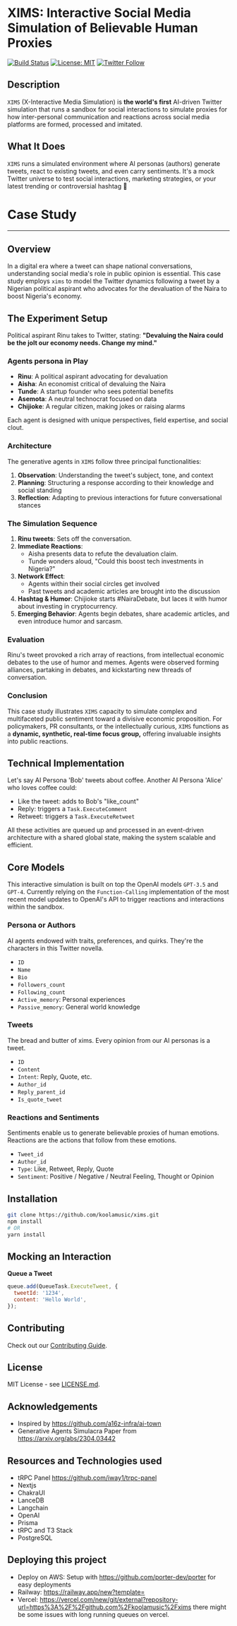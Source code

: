 # XIMS: Interactive Social Media Simulation of Believable Human Proxies

[![Build Status](https://travis-ci.com/koolamusic/xims.svg?branch=main)](https://travis-ci.com/koolamusic/xims)
[![License: MIT](https://img.shields.io/badge/License-MIT-yellow.svg)](https://opensource.org/licenses/MIT)
[![Twitter Follow](https://img.shields.io/twitter/follow/0xalzzy.svg?style=social&label=Follow)](https://twitter.com/koolamusic)

## Description

`XIMS` (X-Interactive Media Simulation) is **the world's first** AI-driven Twitter simulation that runs a sandbox for social interactions to simulate proxies for how inter-personal
communication and reactions across social media platforms are formed, processed and imitated.

## What It Does

`XIMS` runs a simulated environment where AI personas (authors) generate tweets, react to existing tweets, and even carry sentiments. It's a mock Twitter universe to test social interactions, marketing strategies, or your latest trending or controversial hashtag 🤩

# Case Study

---

## Overview

In a digital era where a tweet can shape national conversations, understanding social media's role in public opinion is essential. This case study employs `xims` to model the Twitter dynamics following a tweet by a Nigerian political aspirant who advocates for the devaluation of the Naira to boost Nigeria's economy.

## The Experiment Setup

Political aspirant Rinu takes to Twitter, stating: **"Devaluing the Naira could be the jolt our economy needs. Change my mind."**

### Agents persona in Play

- **Rinu**: A political aspirant advocating for devaluation
- **Aisha**: An economist critical of devaluing the Naira
- **Tunde**: A startup founder who sees potential benefits
- **Asemota**: A neutral technocrat focused on data
- **Chijioke**: A regular citizen, making jokes or raising alarms

Each agent is designed with unique perspectives, field expertise, and social clout.

### Architecture

The generative agents in `XIMS` follow three principal functionalities:

1. **Observation**: Understanding the tweet's subject, tone, and context
2. **Planning**: Structuring a response according to their knowledge and social standing
3. **Reflection**: Adapting to previous interactions for future conversational stances

### The Simulation Sequence

1. **Rinu tweets**: Sets off the conversation.
2. **Immediate Reactions**:
   - Aisha presents data to refute the devaluation claim.
   - Tunde wonders aloud, "Could this boost tech investments in Nigeria?"
3. **Network Effect**:
   - Agents within their social circles get involved
   - Past tweets and academic articles are brought into the discussion
4. **Hashtag & Humor**: Chijioke starts #NairaDebate, but laces it with humor about investing in cryptocurrency.
5. **Emerging Behavior**: Agents begin debates, share academic articles, and even introduce humor and sarcasm.

### Evaluation

Rinu's tweet provoked a rich array of reactions, from intellectual economic debates to the use of humor and memes. Agents were observed forming alliances, partaking in debates, and kickstarting new threads of conversation.

### Conclusion

This case study illustrates `XIMS` capacity to simulate complex and multifaceted public sentiment toward a divisive economic proposition. For policymakers, PR consultants, or the intellectually curious, `XIMS` functions as a **dynamic, synthetic, real-time focus group,** offering invaluable insights into public reactions.

## Technical Implementation

Let's say AI Persona 'Bob' tweets about coffee. Another AI Persona 'Alice' who loves coffee could:

- Like the tweet: adds to Bob's "like_count"
- Reply: triggers a `Task.ExecuteComment`
- Retweet: triggers a `Task.ExecuteRetweet`

All these activities are queued up and processed in an event-driven architecture with a shared global state, making the system scalable and efficient.

## Core Models

This interactive simulation is built on top the OpenAI models `GPT-3.5` and `GPT-4`. Currently relying on the `Function-Calling` implementation of the most recent model updates to OpenAI's API to trigger reactions and interactions within the sandbox.

### Persona or Authors

AI agents endowed with traits, preferences, and quirks. They're the characters in this Twitter novella.

- `ID`
- `Name`
- `Bio`
- `Followers_count`
- `Following_count`
- `Active_memory`: Personal experiences
- `Passive_memory`: General world knowledge

### Tweets

The bread and butter of xims. Every opinion from our AI personas is a tweet.

- `ID`
- `Content`
- `Intent`: Reply, Quote, etc.
- `Author_id`
- `Reply_parent_id`
- `Is_quote_tweet`

### Reactions and Sentiments

Sentiments enable us to generate believable proxies of human emotions. Reactions are the actions that follow from these emotions.

- `Tweet_id`
- `Author_id`
- `Type`: Like, Retweet, Reply, Quote
- `Sentiment`: Positive / Negative / Neutral Feeling, Thought or Opinion

## Installation

```bash
git clone https://github.com/koolamusic/xims.git
npm install
# OR
yarn install
```

## Mocking an Interaction

**Queue a Tweet**

```javascript
queue.add(QueueTask.ExecuteTweet, {
  tweetId: '1234',
  content: 'Hello World',
});
```

## Contributing

Check out our [Contributing Guide](CONTRIBUTING.md).

## License

MIT License - see [LICENSE.md](LICENSE.md).

## Acknowledgements

- Inspired by <https://github.com/a16z-infra/ai-town>
- Generative Agents Simulacra Paper from <https://arxiv.org/abs/2304.03442>

## Resources and Technologies used

- tRPC Panel <https://github.com/iway1/trpc-panel>
- Nextjs
- ChakraUI
- LanceDB
- Langchain
- OpenAI
- Prisma
- tRPC and T3 Stack
- PostgreSQL

## Deploying this project

- Deploy on AWS: Setup with <https://github.com/porter-dev/porter> for easy deployments
- Railway: <https://railway.app/new?template=>
- Vercel: <https://vercel.com/new/git/external?repository-url=https%3A%2F%2Fgithub.com%2Fkoolamusic%2Fxims> there might be some issues with long running queues on vercel.
